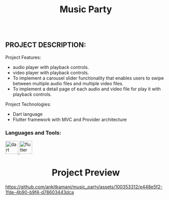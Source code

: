   <h1 align="center">Music Party</h1>
<br></br>

## PROJECT DESCRIPTION:

Project Features:
- audio player with playback controls.
- video player with playback controls.
- To implement a carousel slider functionality that enables users to swipe between multiple audio files and multiple video files.
- To implement a detail page of each audio and video file for play it with playback controls.
  
Project Technologies:
- Dart language
- Flutter framework with MVC and Provider architecture

<h3 align="left">Languages and Tools:</h3>
<p align="left"> <a href="https://dart.dev" target="_blank" rel="noreferrer"> <img src="https://www.vectorlogo.zone/logos/dartlang/dartlang-icon.svg" alt="dart" width="40" height="40"/> </a> <a href="https://flutter.dev" target="_blank" rel="noreferrer"> <img src="https://www.vectorlogo.zone/logos/flutterio/flutterio-icon.svg" alt="flutter" width="40" height="40"/> </a> </p>

<h1 align="center">Project Preview</h1>


https://github.com/ankitkamani/music_party/assets/100353312/e448e5f2-1fde-4b90-b9f4-d78603443dca


